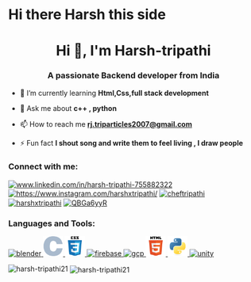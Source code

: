 # Hi there Harsh this side
<h1 align="center">Hi 👋, I'm Harsh-tripathi</h1>
<h3 align="center">A passionate Backend developer from India</h3>

- 🌱 I’m currently learning **Html,Css,full stack development**

- 💬 Ask me about **c++ , python**

- 📫 How to reach me **rj.triparticles2007@gmail.com**

- ⚡ Fun fact **I shout song and write them to feel living , I draw people**

<h3 align="left">Connect with me:</h3>
<p align="left">
<a href="https://linkedin.com/in/www.linkedin.com/in/harsh-tripathi-755882322" target="blank"><img align="center" src="https://raw.githubusercontent.com/rahuldkjain/github-profile-readme-generator/master/src/images/icons/Social/linked-in-alt.svg" alt="www.linkedin.com/in/harsh-tripathi-755882322" height="30" width="40" /></a>
<a href="https://instagram.com/https://www.instagram.com/harshxtripathi/" target="blank"><img align="center" src="https://raw.githubusercontent.com/rahuldkjain/github-profile-readme-generator/master/src/images/icons/Social/instagram.svg" alt="https://www.instagram.com/harshxtripathi/" height="30" width="40" /></a>
<a href="https://www.codechef.com/users/cheftripathi" target="blank"><img align="center" src="https://cdn.jsdelivr.net/npm/simple-icons@3.1.0/icons/codechef.svg" alt="cheftripathi" height="30" width="40" /></a>
<a href="https://auth.geeksforgeeks.org/user/harshxtripathi" target="blank"><img align="center" src="https://raw.githubusercontent.com/rahuldkjain/github-profile-readme-generator/master/src/images/icons/Social/geeks-for-geeks.svg" alt="harshxtripathi" height="30" width="40" /></a>
<a href="https://discord.gg/QBGa6yyR" target="blank"><img align="center" src="https://raw.githubusercontent.com/rahuldkjain/github-profile-readme-generator/master/src/images/icons/Social/discord.svg" alt="QBGa6yyR" height="30" width="40" /></a>
</p>

<h3 align="left">Languages and Tools:</h3>
<p align="left"> <a href="https://www.blender.org/" target="_blank" rel="noreferrer"> <img src="https://download.blender.org/branding/community/blender_community_badge_white.svg" alt="blender" width="40" height="40"/> </a> <a href="https://www.cprogramming.com/" target="_blank" rel="noreferrer"> <img src="https://raw.githubusercontent.com/devicons/devicon/master/icons/c/c-original.svg" alt="c" width="40" height="40"/> </a> <a href="https://www.w3schools.com/css/" target="_blank" rel="noreferrer"> <img src="https://raw.githubusercontent.com/devicons/devicon/master/icons/css3/css3-original-wordmark.svg" alt="css3" width="40" height="40"/> </a> <a href="https://firebase.google.com/" target="_blank" rel="noreferrer"> <img src="https://www.vectorlogo.zone/logos/firebase/firebase-icon.svg" alt="firebase" width="40" height="40"/> </a> <a href="https://cloud.google.com" target="_blank" rel="noreferrer"> <img src="https://www.vectorlogo.zone/logos/google_cloud/google_cloud-icon.svg" alt="gcp" width="40" height="40"/> </a> <a href="https://www.w3.org/html/" target="_blank" rel="noreferrer"> <img src="https://raw.githubusercontent.com/devicons/devicon/master/icons/html5/html5-original-wordmark.svg" alt="html5" width="40" height="40"/> </a> <a href="https://www.python.org" target="_blank" rel="noreferrer"> <img src="https://raw.githubusercontent.com/devicons/devicon/master/icons/python/python-original.svg" alt="python" width="40" height="40"/> </a> <a href="https://unity.com/" target="_blank" rel="noreferrer"> <img src="https://www.vectorlogo.zone/logos/unity3d/unity3d-icon.svg" alt="unity" width="40" height="40"/> </a> </p>

<p><img align="left" src="https://github-readme-stats.vercel.app/api/top-langs?username=harsh-tripathi21&show_icons=true&locale=en&layout=compact" alt="harsh-tripathi21" /></p>

<p>&nbsp;<img align="center" src="https://github-readme-stats.vercel.app/api?username=harsh-tripathi21&show_icons=true&locale=en" alt="harsh-tripathi21" /></p>
